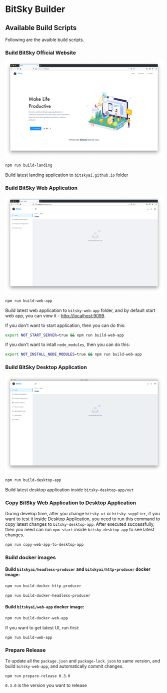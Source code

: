 # BitSky Builder

## Available Build Scripts
Following are the avaible build scripts. 

### Build BitSky Official Website
<img src="./docs/imgs/bitskyai.png" width="600px" >

```bash
npm run build-landing
```
Build latest landing application to `bitskyai.github.io` folder

### Build BitSky Web Application
<img src="./docs/imgs/bitskyai-web-app.png" width="600px" >

```bash
npm run build-web-app
```
Build latest web application to `bitsky-web-app` folder, and by default start web app, you can view it - [http://localhost:9099](http://localhost:9099).

If you don't want to start application, then you can do this:
```bash
export NOT_START_SERVER=true && npm run build-web-app
```

If you don't want to intall `node_modules`, then you can do this:
```bash
export NOT_INSTALL_NODE_MODULES=true && npm run build-web-app
```

### Build BitSky Desktop Application
<img src="./docs/imgs/bitskyai-desktop-app.png" width="600px" >

```bash
npm run build-desktop-app
```
Build latest desktop application inside `bitsky-desktop-app/out`

### Copy BitSky Web Application to Desktop Application
During develop time, after you change `bitsky-ui` or `bitsky-supplier`, if you want to test it inside Desktop Application, you need to run this command to copy latest changes to `bitsky-desktop-app`. After executed successfully, then you need can run `npm start` inside `bitsky-desktop-app` to see latest changes.

```bash
npm run copy-web-app-to-desktop-app
```

### Build docker images
#### Build `bitskyai/headless-producer` and `bitskyai/http-producer` docker image:
```bash
npm run build-docker-http-producer
```

```bash
npm run build-docker-headless-producer
```

#### Build `bitskyai/web-app` docker image:
```bash
npm run build-docker-web-app
```

If you want to get latest UI, run first:
```
npm run build-web-app
```

### Prepare Release
To update all the `package.json` and `package-lock.json` to same version, and build `bitsky-web-app`, and automatically commit changes.
```
npm run prepare-release 0.3.0
```
`0.3.0` is the version you want to release